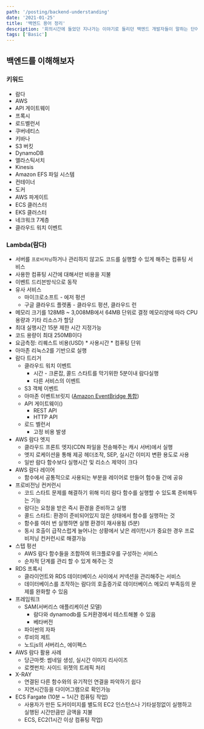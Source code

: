 ```yaml
---
path: '/posting/backend-understanding'
date: '2021-01-25'
title: '백엔드 용어 정리'
description: '회의시간에 들었던 지나가는 이야기로 들리던 백엔드 개발자들이 말하는 단어 및 용어에 대해 맛보기해보자!'
tags: ['Basic']
---
```


## 백엔드를 이해해보자

### 키워드

- 람다
- AWS
- API 게이트웨이
- 프록시
- 로드벨런서
- 쿠버네티스
- 키바나
- S3 버킷
- DynamoDB
- 엘라스틱서치
- Kinesis
- Amazon EFS 파일 시스템
- 컨테이너
- 도커
- AWS 파게이트
- ECS 클러스터
- EKS 클러스터
- 네크워크 7계층
- 클라우드 워치 이벤트



### Lambda(람다)

- 서버를 `프로비저닝`하거나 관리하지 않고도 코드를 실행할 수 있게 해주는 컴퓨팅 서비스
- 사용한 컴퓨팅 시간에 대해서만 비용을 지불
- 이벤트 드리븐방식으로 동작
- 유사 서비스
  - 마이크로소프트 - 에저 펑션
  - 구글 클라우드 플렛폼 - 클라우드 펑션, 클라우드 런
- 메모리 크기를 128MB ~ 3,008MB에서 64MB 단위로 결정 메모리양에 따라 CPU용량과 기타 리소스가 할당
- 최대 실행시간 15분 제한 시간 지정가능
- 코드 용량이 최대 250MB이다
- 요금측정: 리퀘스트 비용(USD) * 사용시간 * 컴퓨팅 단위
- 아마존 리눅스2를 기반으로 실행
- 람다 트리거
  - 클라우드 워치 이벤트
    - 시간 - 크론잡, 콜드 스타트를 막기위한 5분이내 람다실행
    - 다른 서비스의 이벤트
  - S3 객체 이벤트
  - 아마존 이벤트브릿지 ([Amazon EventBridge 통합](https://aws.amazon.com/ko/eventbridge/integrations/))
  - API 게이트웨이()
    - REST API
    - HTTP API
  - 로드 벨런서
    - 고정 비용 발생
- AWS 람다 엣지
  - 클라우드 프론트 엣지(CDN 파일을 전송해주는 캐시 서버)에서 실행
  - 엣지 로케이션을 통해 제공 헤더조작, SEP, 실시간 이미지 변환 용도로 사용
  - 일반 람다 함수보다 실행시간 및 리소스 제약이 크다
- AWS 람다 레이어
  - 함수에서 공통적으로 사용되는 부분을 레이어로 만들어 험수들 간에 공유
- 프로비전닝 컨커런시
  - 코드 스타트 문제를 해결하기 위해 미리 람다 함수를 실행할 수 있도록 준비해두는 기능
  - 람다는 요청을 받은 즉시 환경을 준비하고 실행
  - 콜드 스타트: 환경이 준비되어있지 않은 상태에서 함수를 실행하는 것
  - 함수를 여러 번 실행하면 실행 환경이 재사용됨 (5분)
  - 동시 호출이 급작스럽게 늘어나는 상황에서 낮은 레이턴시가 중요한 경우 프로비저닝 컨커런시로 해결가능
- 스텝 펑션
  - AWS 람다 함수들을 조합하여 위크플로우를 구성하는 서비스
  - 순차적 단계를 관리 할 수 있게 해주는 것
- RDS 프록시
  - 클라이언트와 RDS 데이터베이스 사이에서 커넥션을 관리해주는 서비스
  - 데이터베이스를 조작하는 람다의 호출증가로 데이터베이스 메모리 부족등의 문제를 완화할 수 있음
- 프레임워크
  - SAM(서버리스 애플리케이션 모델)
    - 람다와 dynamodb를 도커환경에서 테스트해볼 수 있음
    - 베타버전
  - 파이썬의 자파
  - 루비의 제트
  - 노드js의 서버리스, 에이펙스
- AWS 람다 활용 사례
  - 당근마켓: 썸네일 생성, 실시간 이미지 리사이즈
  - 로켓펀치: 사이드 위젯의 트레픽 처리
- X-RAY
  - 연결된 다른 함수와의 유기적인 연결을 파악하기 쉽다
  - 지연시간등을 다이어그램으로 확인가능
- ECS Fargate (10분 ~ 1시간 컴퓨팅 작업)
  - 사용자가 만든 도커이미지를 별도의 EC2 인스턴스나 기타설정없이 실행하고 실행된 시간만큼만 금액을 지불
  - ECS, EC2(1시간 이상 컴퓨팅 작업)